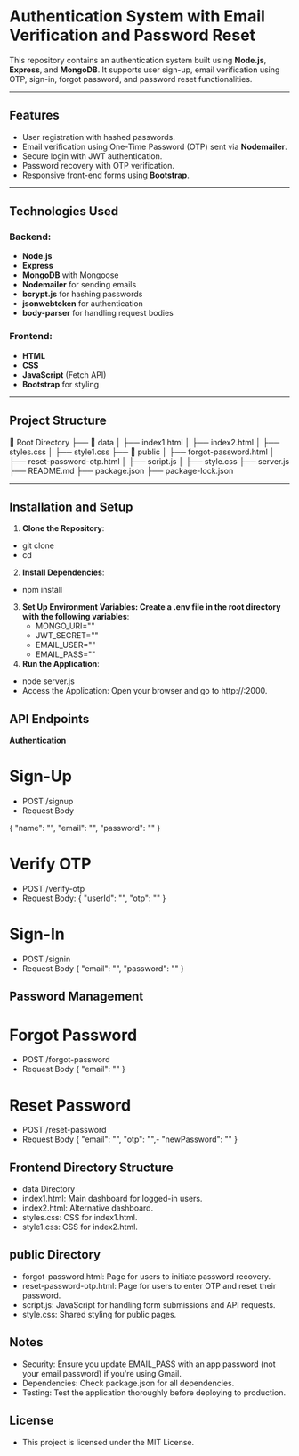# Authentication System with Email Verification and Password Reset

This repository contains an authentication system built using **Node.js**, **Express**, and **MongoDB**. It supports user sign-up, email verification using OTP, sign-in, forgot password, and password reset functionalities.

---

## Features

- User registration with hashed passwords.
- Email verification using One-Time Password (OTP) sent via **Nodemailer**.
- Secure login with JWT authentication.
- Password recovery with OTP verification.
- Responsive front-end forms using **Bootstrap**.

---

## Technologies Used

### Backend:
- **Node.js**
- **Express**
- **MongoDB** with Mongoose
- **Nodemailer** for sending emails
- **bcrypt.js** for hashing passwords
- **jsonwebtoken** for authentication
- **body-parser** for handling request bodies

### Frontend:
- **HTML**
- **CSS**
- **JavaScript** (Fetch API)
- **Bootstrap** for styling

---

## Project Structure

📁 Root Directory
├── 📁 data
│   ├── index1.html
│   ├── index2.html
│   ├── styles.css
│   ├── style1.css
├── 📁 public
│   ├── forgot-password.html
│   ├── reset-password-otp.html
│   ├── script.js
│   ├── style.css
├── server.js
├── README.md
├── package.json
├── package-lock.json


---

## Installation and Setup

1. **Clone the Repository**:
   
 - git clone <repository-url>
 - cd <repository-name>


2. **Install Dependencies**:

- npm install

3. **Set Up Environment Variables: Create a .env file in the root directory with the following variables**:
     - MONGO_URI="<Your MongoDB Connection String>"
     - JWT_SECRET="<Your Secret Key for JWT>"
     - EMAIL_USER="<Your Email Address>"
     - EMAIL_PASS="<Your Email Password>"
4. **Run the Application**:

- node server.js
- Access the Application: Open your browser and go to http://<your-ip>:2000.

## API Endpoints
**Authentication**
 # Sign-Up
- POST /signup
- Request Body

{
  "name": "<user-name>",
  "email": "<user-email>",
  "password": "<user-password>"
}

# Verify OTP
- POST /verify-otp
- Request Body:
{
  "userId": "<user-id>",
  "otp": "<otp>"
}

# Sign-In
- POST /signin
- Request Body
{
  "email": "<user-email>",
  "password": "<user-password>"
}

## Password Management
# Forgot Password
- POST /forgot-password
- Request Body
{
  "email": "<user-email>"
}

# Reset Password
- POST /reset-password
- Request Body
{
  "email": "<user-email>",
  "otp": "<otp>",- 
  "newPassword": "<new-password>"
}

## Frontend Directory Structure
- data Directory
- index1.html: Main dashboard for logged-in users.
- index2.html: Alternative dashboard.
- styles.css: CSS for index1.html.
- style1.css: CSS for index2.html.

## public Directory
- forgot-password.html: Page for users to initiate password recovery.
- reset-password-otp.html: Page for users to enter OTP and reset their password.
- script.js: JavaScript for handling form submissions and API requests.
- style.css: Shared styling for public pages.

## Notes
- Security: Ensure you update EMAIL_PASS with an app password (not your email password) if you're using Gmail.
- Dependencies: Check package.json for all dependencies.
- Testing: Test the application thoroughly before deploying to production.

## License
- This project is licensed under the MIT License.








